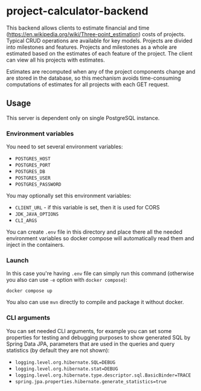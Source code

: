 # project-calculator-backend

This backend allows clients to estimate financial and time
(https://en.wikipedia.org/wiki/Three-point_estimation) costs of projects.
Typical CRUD operations are available for key models. Projects are divided
into milestones and features. Projects and milestones as a whole are estimated
based on the estimates of each feature of the project. The client can view
all his projects with estimates.

Estimates are recomputed when any of the project components change and are
stored in the database, so this mechanism avoids time-consuming computations
of estimates for all projects with each GET request.

## Usage

This server is dependent only on single PostgreSQL instance.

### Environment variables

You need to set several environment variables:
- `POSTGRES_HOST`
- `POSTGRES_PORT`
- `POSTGRES_DB`
- `POSTGRES_USER`
- `POSTGRES_PASSWORD`

You may optionally set this environment variables:
- `CLIENT_URL` - if this variable is set, then it is used for CORS
- `JDK_JAVA_OPTIONS`
- `CLI_ARGS`

You can create `.env` file in this directory and place there all the 
needed environment variables so docker compose will automatically read
them and inject in the containers.

### Launch

In this case you're having `.env` file can simply run this command (otherwise
you also can use `-e` option with `docker compose`):

```shell
docker compose up
```

You also can use `mvn` directly to compile and package it without docker.

### CLI arguments

You can set needed CLI arguments, for example you can set some
properties for testing and debugging purposes to show generated SQL by
Spring Data JPA, parameters that are used in the queries and query statistics
(by default they are not shown):

- `logging.level.org.hibernate.SQL=DEBUG`
- `logging.level.org.hibernate.stat=DEBUG`
- `logging.level.org.hibernate.type.descriptor.sql.BasicBinder=TRACE`
- `spring.jpa.properties.hibernate.generate_statistics=true`
